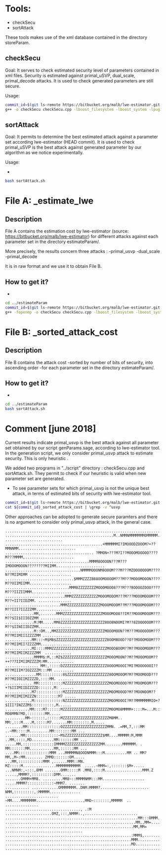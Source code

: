# Tools:

* checkSecu
* sortAttack

These tools makes use of the xml database contained in the directory storeParam. 


## checkSecu

Goal: It serves to check estimated security level of parameters contained in xml files. Security is estimated against primal_uSVP, dual_scale, primal_decode attacks. It is used to check generated parameters are still secure.

Usage:

```sh
commit_id=$(git ls-remote https://bitbucket.org/malb/lwe-estimator.git HEAD | awk '{print $1}'  | cut -c-7 )
g++ -o checkSecu checkSecu.cpp -lboost_filesystem -lboost_system -lpugixml&& ./checkSecu 2>&1 | tee -a ${commit_id}_estimate_lwe
```

## sortAttack

Goal: It permits to determine the best estimated attack against a parameter set according lwe-estimator (HEAD commit). It is used to check primal_uSVP is the best attack against generated parameter by our algorithm  as we notice experimentally.

Usage:

* 
```sh
bash sortAttack.sh
```


# File A:  <commit-id>_estimate_lwe

## Description
File A contains the estimation cost by lwe-estimator (source: https://bitbucket.org/malb/lwe-estimator) for different attacks against each parameter set in the directory estimateParam/<commit-id>.

More precisely, the results concern three attacks : 
-primal_usvp
-dual_scale
-primal_decode

It is in raw format and we use it to obtain File B.

## How to get it?
* 
```sh
cd ../estimateParam
commit_id=$(git ls-remote https://bitbucket.org/malb/lwe-estimator.git HEAD | awk '{print $1}'  | cut -c-7 )
g++ -fopenmp -o checkSecu checkSecu.cpp -lboost_filesystem -lboost_system -lpugixml && ./checkSecu 2>&1 | tee -a ${commit_id}_estimate_lwe
```

# File B: <commit-id>_sorted_attack_cost

## Description

File B contains the attack cost
-sorted by number of bits of security, into ascending order
-for each parameter set in the directory estimateParam/<commit-id>.

## How to get it?
* 
```sh
cd ../estimateParam
bash sortAttack.sh
```




# Comment [june 2018]

Current results indicate primal_usvp is the best attack against all parameter set obtained by our script genParams.sage, according to lwe-estimator tool. 
In the generation script, we only consider primal_usvp attack to estimate security.
This is only heuristic .
 
We added two programs in "../script" directory : checkSecu.cpp and sortAttack.sh.
They permit to check if our heuristic is valid when new parameter set are generated.

* To see parameter sets for which primal_usvp is not the unique best attack, in terms of estimated bits of security with lwe-estimator tool.
```sh
commit_id=$(git ls-remote https://bitbucket.org/malb/lwe-estimator.git HEAD | awk '{print $1}'  | cut -c-7 )
cat ${commit_id}_sorted_attack_cost | \grep -v ^usvp
```

Other approaches can be adopted to generate secure paramters and there is no argument to consider only primal_usvp attack, in the general case.



    
    ....................................................................................................
    .................................................M..NMMNMMMMMMMOMMMMM.... ..........................
    ............................................+MMMMMMI?IMOOODZOOOM?+??MMNNMM..........................
    ........................................ ?MMON+???M?I??MOOOMOOOOO????M???MMMM,......................
    ......................................MMMM8OOOON???M???IMOOOMOOON????????MIIMM......................
    ..................................NMMMMOOONM8OOOM???M???MZOOOOOOOM????N??MIIMIMM ...................
    ...............................$MMMZZZZ888OOMOOOOM???M???MOOOMOOON????M??OIIMIIMM...................
    .............................MMM8ZZZZZZZZMOOOMOOO8???M???8OOOOZOOO????M???IIZIIMMM..................
    ...........................MMMZZZZZZZZZZZZMOOOMOOOM???M???MOOOMOOOM???M??+II7IIDZMM. ...............
    .........................MMMZZZZZZZZZZZZZZZMOOOMOOOM??M???MOOOMOOOM???M??III7IIZZZMM................
    .............MM,.......MMMZZZZZZZZZZZZZZZZZZMOOOMOO8??IM??MOOOMOOOM???M??$II$IIIOZZMM ..............
    .............M:MM.....MM8ZZZZZZZZZZZZZZZZZZZZ8OO8NOOMI?M??8ZOOOOOOM???M??$IINIIIDZZMM...............
    .............M::OM..,MMZZZZZZZZZZZZZZZZZZZZZZMOOOMOON??M???MOOOOOOM???M??MIIMIIIZZZZMM .............
    ............MM:::~M$M8$ZZZZZZZZZZZZZZZZZZZZZZZ8OOM8OOD??O??MOOOMOOM???M??MIIMII?ZZZZMM..............
    ............MI::::MMMZZZZZZZZZZZZZZZZZZZZZZZZZMOOO8OOM??M??MOOOMOOM???M??MIIMIIMZZZZMM  ............
    .............MMMM$:M,::MZ$ZZZZZZZZZZZZZZZZZZZZMOOOMOON??M??MOOOMOOM??++??7IIMIIMZZZZM:MM............
    ............... MM:,:::::DZZZZZZZZZZZZZZZZZZZZOOOOMOOOI?MI?MOOOOOOI??M??MIIIM?IOZZZZM:::MM .........
    ..............MM::::::::::8$ZZZZZZZZZZZZZZZZZZZ8OOMOOOM?M??MOOMOOD???M??MIIOIIMZZZZD,::::MM. .......
    ............ MM:::::::::::MZZZZZZZZZZZZZZZZZZZZMOOMOOOO?M??MOOMOOM???+?$IIIMIIDZZZZD::::::,M: ......
    ............M7::::::::::::MZZZZZZZZZZZZZZZZZZZZMOOMOOOD?M??MOONOOM??M??MIIMIIMZZZN::::::::::M7 .....
    ............M:::::::::::::NZZZZZZZZZZZZZZZZZZZZMOOMOOOI?M??MMMMMMMIO+?$III?INZZZM$::::::::::,M......
    ...........MM::::M7::::::MZZZZZZZZZZZZZZZZZZZZZMOOMO8MMMM+::::M=...M::::M~?MO8MMN?MD,::::::::MM.....
    .........MM~::::::,::::::MZZZZZZZZZZZZZZZZZZZZZM8MM..  MM:,:::M....M,:::::M7.......MM::::::::,M.....
    ........MM:::::::::::::::OZZZZZZZZZZZZZZZZZZZZMMN. .=MM,7,:::MM ..~MM:::::M.........MM::::::::MM ...
    .......MM:::::::::::::::~M$ZZZZZZZZZZZZZZZZZ$MM....MMMMM:M,MMM ..MM,::::,MD..........MM:::::::MM ...
    .....MM,::::::::::::::IMMMMZZZZZZZZZZZZZZZZMM........MMMMMM. . MM:::::::MM...........MM,::::::MM ...
    ....MM::::::::::::::MMM ...MMMMMN8OODNMMM:::M..........MM .. MM?MM,,M~:MM........ ZMMD:::::::OM.....
    ...MM,:::::::::::MMM ,......MMM::MN. MZ:::::M...............MMMMMMMMMMM  .....~MMM=:,:::::::$M+.....
    ...NMNM:,~:::,8MM .......OMM:::::M .MM8,::::M.................MMM.Z .....,MMMM?,::::::::::DMM.......
    .......OMMM+MM8. .........MM8~::MMMMNMM:::MM................... .....MMMM?::::::::::::~MMM7. .......
    ........... ............OMMMMMMM..DNM:MMMM?...................... NMM,:::::::::,:MMMMM..............
    ........................   ~MM....MMMMMMM......................MMD~:::::::,MMMMM  .. ...............
    .................................., .:M .....................OMZ,:::,NMMM:.,........................
    ............................................................MM:::OMMM...............................
    ...........................................................MM,,MM=..................................
    ..........................................................MM,MM= ...................................
    .........................................................:MMM$,.....................................
    .........................................................MMM........................................
    .........................................................MD.........................................
    ....................................................................................................
    
